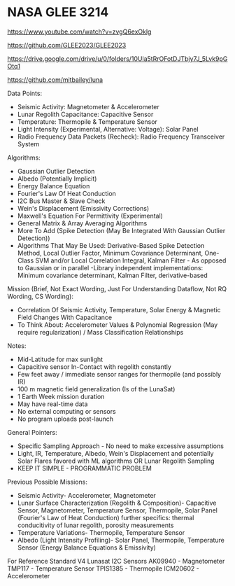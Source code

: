 # NASA GLEE 3214
 
https://www.youtube.com/watch?v=zvgQ6exOklg

https://github.com/GLEE2023/GLEE2023

https://drive.google.com/drive/u/0/folders/10Ula5tRrOFotDJTbjy7J_5Lvk9pGOtq1

https://github.com/mitbailey/luna 

Data Points:
- Seismic Activity: Magnetometer & Accelerometer
- Lunar Regolith Capacitance: Capacitive Sensor
- Temperature: Thermopile & Temperature Sensor
- Light Intensity (Experimental, Alternative: Voltage): Solar Panel
- Radio Frequency Data Packets (Recheck): Radio Frequency Transceiver System

Algorithms:
- Gaussian Outlier Detection
- Albedo (Potentially Implicit)
- Energy Balance Equation
- Fourier's Law Of Heat Conduction
- I2C Bus Master & Slave Check
- Wein's Displacement (Emissivity Corrections)
- Maxwell's Equation For Permittivity (Experimental)
- General Matrix & Array Averaging Algorithms
- More To Add (Spike Detection (May Be Integrated With Gaussian Outlier Detection))
- Algorithms That May Be Used: Derivative-Based Spike Detection Method, Local Outlier Factor, Minimum Covariance Determinant, One-Class SVM and/or Local Correlation Integral, Kalman Filter - As opposed to Gaussian or in parallel 
-Library independent implementations: Minimum covariance determinant, Kalman Filter, derivative-based 

Mission (Brief, Not Exact Wording, Just For Understanding Dataflow, Not RQ Wording, CS Wording):
- Correlation Of Seismic Activity, Temperature, Solar Energy & Magnetic Field Changes With Capacitance
- To Think About: Accelerometer Values & Polynomial Regression (May require regularization) / Mass Classification Relationships

Notes:
- Mid-Latitude for max sunlight
- Capacitive sensor In-Contact with regolith constantly
- Few feet away / immediate sensor ranges for thermopile (and possibly IR)
- 100 m magnetic field generalization (Is of the LunaSat)
- 1 Earth Week mission duration
- May have real-time data
- No external computing or sensors
- No program uploads post-launch

General Pointers:
- Specific Sampling Approach - No need to make excessive assumptions
- Light, IR, Temperature, Albedo, Wein's Displacement and potentially Solar Flares favored with ML algorithms OR Lunar Regolith Sampling
- KEEP IT SIMPLE - PROGRAMMATIC PROBLEM

Previous Possible Missions:
- Seismic Activity- Accelerometer, Magnetometer
- Lunar Surface Characterization (Regolith & Composition)- Capacitive Sensor, Magnetometer, Temperature Sensor, Thermopile, Solar Panel (Fourier's Law of Heat Conduction) further specifics: thermal conducitivity of lunar regolith, porosity measurements
- Temperature Variations- Thermopile, Temperature Sensor
- Albedo (Light Intensity Profiling)- Solar Panel, Thermopile, Temperature Sensor (Energy Balance Equations & Emissivity)

For Reference
Standard V4 Lunasat I2C Sensors
AK09940 - Magnetometer
TMP117 - Temperature Sensor
TPIS1385 - Thermopile
ICM20602 - Accelerometer